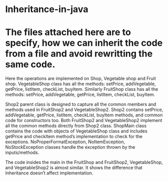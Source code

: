 # Inheritance-in-java
# The files attached here are to specify, how we can inherit the code from a file and avoid rewritting the same code.
Here the operations are implemented on Shop, Vegetable shop and Fruit shop.
VegetableShop class has all the methods: setPrice, addVegetable, getPrice, listItem, checkList, buyItem.
Similarly FruitShop class has all the methods: setPrice, addVegetable, getPrice, listItem, checkList, buyItem.

Shop2 parent class is designed to capture all the common members and methods used in FruitShop2 and VegetableShop2. Shop2 contains setPrice, addVegetable, getPrice, listItem, checkList, buyItem methods, and common code for constructors too. Both FruitShop2 and VegetableShop2 implement all the common methods directly from Shop2 class.
ShopMain class contains the code with objects of VegetableShop class and includes getPrice and checkItem method’s implementation to check for the exceptions.
NoProperFormatException, NoItemException, NoStockException classes handle the exception thrown by the inputs/methods.

The code insides the main in the FruitShop and FruitShop2,  VegetableShop, and  VegetableShop2 is almost similar. It shows the difference that Inheritance doesn’t affect implementation.
